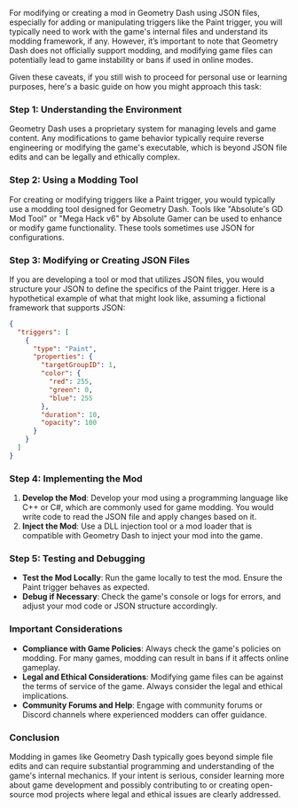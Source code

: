 For modifying or creating a mod in Geometry Dash using JSON files, especially for adding or manipulating triggers like the Paint trigger, you will typically need to work with the game's internal files and understand its modding framework, if any. However, it’s important to note that Geometry Dash does not officially support modding, and modifying game files can potentially lead to game instability or bans if used in online modes.

Given these caveats, if you still wish to proceed for personal use or learning purposes, here's a basic guide on how you might approach this task:

### Step 1: Understanding the Environment
Geometry Dash uses a proprietary system for managing levels and game content. Any modifications to game behavior typically require reverse engineering or modifying the game's executable, which is beyond JSON file edits and can be legally and ethically complex.

### Step 2: Using a Modding Tool
For creating or modifying triggers like a Paint trigger, you would typically use a modding tool designed for Geometry Dash. Tools like "Absolute's GD Mod Tool" or "Mega Hack v6" by Absolute Gamer can be used to enhance or modify game functionality. These tools sometimes use JSON for configurations.

### Step 3: Modifying or Creating JSON Files
If you are developing a tool or mod that utilizes JSON files, you would structure your JSON to define the specifics of the Paint trigger. Here is a hypothetical example of what that might look like, assuming a fictional framework that supports JSON:

```json
{
  "triggers": [
    {
      "type": "Paint",
      "properties": {
        "targetGroupID": 1,
        "color": {
          "red": 255,
          "green": 0,
          "blue": 255
        },
        "duration": 10,
        "opacity": 100
      }
    }
  ]
}
```

### Step 4: Implementing the Mod
1. **Develop the Mod**: Develop your mod using a programming language like C++ or C#, which are commonly used for game modding. You would write code to read the JSON file and apply changes based on it.
2. **Inject the Mod**: Use a DLL injection tool or a mod loader that is compatible with Geometry Dash to inject your mod into the game.

### Step 5: Testing and Debugging
- **Test the Mod Locally**: Run the game locally to test the mod. Ensure the Paint trigger behaves as expected.
- **Debug if Necessary**: Check the game's console or logs for errors, and adjust your mod code or JSON structure accordingly.

### Important Considerations
- **Compliance with Game Policies**: Always check the game's policies on modding. For many games, modding can result in bans if it affects online gameplay.
- **Legal and Ethical Considerations**: Modifying game files can be against the terms of service of the game. Always consider the legal and ethical implications.
- **Community Forums and Help**: Engage with community forums or Discord channels where experienced modders can offer guidance.

### Conclusion
Modding in games like Geometry Dash typically goes beyond simple file edits and can require substantial programming and understanding of the game's internal mechanics. If your intent is serious, consider learning more about game development and possibly contributing to or creating open-source mod projects where legal and ethical issues are clearly addressed.
